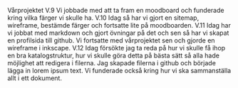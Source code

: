 Vårprojektet
V.9 
Vi jobbade med att ta fram en moodboard och funderade kring vilka färger vi skulle ha.
V.10
Idag så har vi gjort en sitemap, wireframe, bestämde färger och fortsatte lite på moodboarden. 
V.11 
Idag har vi jobbat med markdown och gjort övningar på det och sen så har vi skapat en profilsida till github. Vi fortsatte med vårprojektet sen och gjorde en wireframe i inkscape.
V.12
Idag försökte jag ta reda på hur vi skulle få ihop en bra katalogstruktur, hur vi skulle göra detta på bästa sätt så alla hade möjlighet att redigera i filerna. Jag skapade filerna i github och började lägga in lorem ipsum text. Vi funderade också kring hur vi ska sammanställa allt i ett dokument. 
